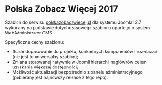 # Polska Zobacz Więcej 2017
Szablon do serwisu [polskazobaczwiecej.pl][1] dla systemu Joomla! 3.7 wykonany na podstawie dotychczasowego szablonu opartego o system WebAdministrator CMS.

Specyficzne cechy szablonu:
* Ścisłe dopasowanie do projektu, konkretnych komponentów i rozwiazań (nie jest to uniwersalny szablon);
* Zmiana stosowanej natywnie w Joomli hierarchii nagłówków celem uzyskania większej dostępności;
* Możliwość aktualizacji bezpośrednio z panelu administracyjnego (pobierany jest najnowszy release z tego repo).

[1]:http://www.polskazobaczwiecej.pl
